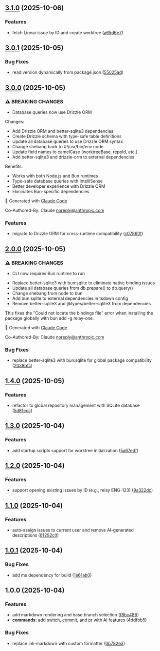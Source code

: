 ## [3.1.0](https://github.com/imprakharshukla/relay/compare/v3.0.1...v3.1.0) (2025-10-06)

### Features

* fetch Linear issue by ID and create worktree ([a65d6e7](https://github.com/imprakharshukla/relay/commit/a65d6e7d21d8ac5758541d50ce985e1b603d7648))

## [3.0.1](https://github.com/imprakharshukla/relay/compare/v3.0.0...v3.0.1) (2025-10-05)

### Bug Fixes

* read version dynamically from package.json ([55025ad](https://github.com/imprakharshukla/relay/commit/55025ad3778b5c928eb5f7fcd485126a0a5bb740))

## [3.0.0](https://github.com/imprakharshukla/relay/compare/v2.0.0...v3.0.0) (2025-10-05)

### ⚠ BREAKING CHANGES

* Database queries now use Drizzle ORM

Changes:
- Add Drizzle ORM and better-sqlite3 dependencies
- Create Drizzle schema with type-safe table definitions
- Update all database queries to use Drizzle ORM syntax
- Change shebang back to #!/usr/bin/env node
- Update field names to camelCase (worktreeBase, repoId, etc.)
- Add better-sqlite3 and drizzle-orm to external dependencies

Benefits:
- Works with both Node.js and Bun runtimes
- Type-safe database queries with IntelliSense
- Better developer experience with Drizzle ORM
- Eliminates Bun-specific dependencies

🤖 Generated with [Claude Code](https://claude.com/claude-code)

Co-Authored-By: Claude <noreply@anthropic.com>

### Features

* migrate to Drizzle ORM for cross-runtime compatibility ([c07860f](https://github.com/imprakharshukla/relay/commit/c07860fe68b9c6151fa8d32e9ef8d790c2cf841d))

## [2.0.0](https://github.com/imprakharshukla/relay/compare/v1.4.0...v2.0.0) (2025-10-05)

### ⚠ BREAKING CHANGES

* CLI now requires Bun runtime to run

- Replace better-sqlite3 with bun:sqlite to eliminate native binding issues
- Update all database queries from db.prepare() to db.query()
- Change shebang from node to bun
- Add bun:sqlite to external dependencies in tsdown config
- Remove better-sqlite3 and @types/better-sqlite3 from dependencies

This fixes the "Could not locate the bindings file" error when installing
the package globally with bun add -g relay-one.

🤖 Generated with [Claude Code](https://claude.com/claude-code)

Co-Authored-By: Claude <noreply@anthropic.com>

### Bug Fixes

* replace better-sqlite3 with bun:sqlite for global package compatibility ([2038bfc](https://github.com/imprakharshukla/relay/commit/2038bfc77b836c5a42b39e862d4e43cf5bfe5088))

## [1.4.0](https://github.com/imprakharshukla/relay/compare/v1.3.0...v1.4.0) (2025-10-05)

### Features

* refactor to global repository management with SQLite database ([5d81ecc](https://github.com/imprakharshukla/relay/commit/5d81eccecfc7148659d69e758146c9670eae988c))

## [1.3.0](https://github.com/imprakharshukla/relay/compare/v1.2.0...v1.3.0) (2025-10-04)

### Features

* add startup scripts support for worktree initialization ([5a67edf](https://github.com/imprakharshukla/relay/commit/5a67edf5a874616403f5b620e56d738847e8be81))

## [1.2.0](https://github.com/imprakharshukla/relay/compare/v1.1.0...v1.2.0) (2025-10-04)

### Features

* support opening existing issues by ID (e.g., relay ENG-123) ([9a322dc](https://github.com/imprakharshukla/relay/commit/9a322dca7f2d4f1d341bad809a384ae39d425bfc))

## [1.1.0](https://github.com/imprakharshukla/relay/compare/v1.0.1...v1.1.0) (2025-10-04)

### Features

* auto-assign issues to current user and remove AI-generated descriptions ([61292c0](https://github.com/imprakharshukla/relay/commit/61292c07c7ee087fd86de28c34403c633ac4d9dd))

## [1.0.1](https://github.com/imprakharshukla/relay/compare/v1.0.0...v1.0.1) (2025-10-04)

### Bug Fixes

* add ms dependency for build ([1a61ab0](https://github.com/imprakharshukla/relay/commit/1a61ab0d29ce91cd4e0491f1bf101fa19df8764d))

## 1.0.0 (2025-10-04)

### Features

* add markdown rendering and base branch selection ([f8bc486](https://github.com/imprakharshukla/relay/commit/f8bc48653e22d158756e5154649063c72389a894))
* **commands:** add switch, commit, and pr with AI features ([4ddfbb5](https://github.com/imprakharshukla/relay/commit/4ddfbb5ddfbe17ccc654b0f35dd6770a611db01f))

### Bug Fixes

* replace ink-markdown with custom formatter ([0b782e3](https://github.com/imprakharshukla/relay/commit/0b782e3a1be1bb40bb692934d75776c9a5e758b6))
